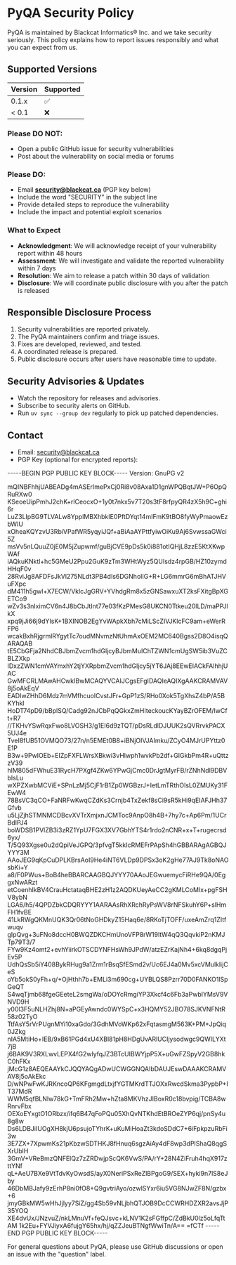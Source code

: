 <!-- SPDX-License-Identifier: MIT -->
<!-- Copyright (c) 2025 Blackcat Informatics® Inc. -->

# PyQA Security Policy

PyQA is maintained by Blackcat Informatics® Inc. and we take security seriously. This policy explains how to report issues responsibly and what you can expect from us.

## Supported Versions

| Version | Supported          |
| ------- | ------------------ |
| 0.1.x   | ✅ |
| < 0.1   | ❌ |

### Please DO NOT:
- Open a public GitHub issue for security vulnerabilities
- Post about the vulnerability on social media or forums

### Please DO:
- Email **security@blackcat.ca** (PGP key below)
- Include the word "SECURITY" in the subject line
- Provide detailed steps to reproduce the vulnerability
- Include the impact and potential exploit scenarios

### What to Expect

- **Acknowledgment**: We will acknowledge receipt of your vulnerability report within 48 hours
- **Assessment**: We will investigate and validate the reported vulnerability within 7 days
- **Resolution**: We aim to release a patch within 30 days of validation
- **Disclosure**: We will coordinate public disclosure with you after the patch is released

## Responsible Disclosure Process

1. Security vulnerabilities are reported privately.
2. The PyQA maintainers confirm and triage issues.
3. Fixes are developed, reviewed, and tested.
4. A coordinated release is prepared.
5. Public disclosure occurs after users have reasonable time to update.

## Security Advisories & Updates

- Watch the repository for releases and advisories.
- Subscribe to security alerts on GitHub.
- Run `uv sync --group dev` regularly to pick up patched dependencies.

## Contact

- Email: [security@blackcat.ca](mailto:security@blackcat.ca)
- PGP Key (optional for encrypted reports):

-----BEGIN PGP PUBLIC KEY BLOCK-----
Version: GnuPG v2

mQINBFhhjUABEADg4mASErImePxCj0Ri8v08Axa1D1gnWPQBqtJW+P6OpQRuRXw0
KSeoeUipPmhJ2chK+rlCeocxO+1y0t7nkx5v7T20s3tF8rfpyQR4zX5h9C+ghi6r
LuZ3LIpBG9TLVALw8YpplMBXhbkIE0PftDYqt14mIFmK9tBO8fyWyPmaowEzbWIU
xOheaKQYzvU3RbiVPafWR5yqyiJQf+aBiAaAYPttfyiwOiKu9Aj6SvwssaGWci5Z
msVv5nLQuuZ0jE0M5jZupwmf/guBjCVE9pDs5k0i881otIQHjL8zzE5KtXKwpWAf
iAQkuKNktl+hc5GMeU2Ppu2GuK9zTm3WHtWyz5QUIsdz4rpGB/HZ10zymdHHqF0v
28RviJg8AFDFsJkVl275NLdt3PB4dIs6DGNholIG+R+LG6mmrG6mBhATJHVuFXpc
dM411h5gwl+X7ECW/VklcJgGRV+YVhdgRm8x5zGNSawxuXT2ksFXitgBpXGETCo9
wZv3s3nIximCV6n4J8bCbJtInt77e03fKzPMesG8UKCN0Ttkeu20lLD/maPPJlkX
xpq9jJi66j9dYIsK+1BXINOB2EgYvWApkXbh7cMiLScZIVJKlcFC9am+eWerRFP6
wcakBxhRjgrmlRYgytTc7oudMNvmzNtUhmAxOEM2MC640Bgss2D8O4isqQARAQAB
tE5CbGFja2NhdCBJbmZvcm1hdGljcyBJbmMuIChTZWN1cmUgSW5ib3VuZCBLZXkp
IDxzZWN1cmVAYmxhY2tjYXRpbmZvcm1hdGljcy5jYT6JAj8EEwEIACkFAlhhjUAC
GwMFCRLMAwAHCwkIBwMCAQYVCAIJCgsEFgIDAQIeAQIXgAAKCRAMVAV8j5oAkEqV
EADIwZHhD6Mdz7mVMfhcuoICvstJFr+GpP1zS/RHo0Xok5TgXhsZ4bP/A5BKYhkl
HoDT74pD9/bBplSQ/Cadg92nJCbPqQGkxZmHIteckoucKYayBZrOFEM/IwCft+R7
//TKHvYSwRqxFwo8LVOSH3/g1EI6d9zTQT/pDsRLdlDJUUK2sQVRrvkPACX5UJ4e
TveI8fUB51OVMQO73/27n/n5EMEt0B8+iBNjOIVJAImku/ZCyO4MJrUPYttz0E1P
B3w+9PwIOEb+EIZpFXFLWrsXBkwi3vHlwph1wvkPb2df+GIGkbPm4R+uQttzzV39
hlM805dFWhuE31RycH7PXgf4ZKw6YPwGjCmc0DrJgtMyrFB/rZNhNdl9DBVbIsLu
wXPZXwbMCViE+SPnLzMj5CjF1rB1Zp0WGBzrJ+IetLmTRthOIsL0ZMUKy31FEwW4
78BsVC3qCO+FaNRFwKwqCZdKs3Crnjb4TxZekf8sCi9sR5kHi9qEIAFJHh37Gfvb
u5LjZjhSTMNMCDBcvXVTrXmjxnJCMToc9AnpO8h4B+7hy7c+Ap6Pm/1UCrBdIPJ4
boWDSB1PVlZB3i3zRZ1YpU7FGX3XV7GbhYTS4r1rdo2nCNR+x+T+rugecrsd6yx/
T/5Q93Xgse0u2dQpiVeJGPQ/3pfvgT5kkIcRMEFrPApSh4hGBBARAgAGBQJYYY3M
AAoJEG9qKpCuDPLKBrsAoI9He4iNT6VLDp9DPSx3oK2gHe77AJ9Tk8oNAOsbKi+Y
a8/F0PWus+BoB4heBBARCAAGBQJYYY70AAoJEGwuemycFiRHe9QA/0EggxNwARzt
etCoenhIkBV4CrauHctataqBHE2zH1z2AQDKUeyAeCC2gKMLCoMlx+pgFSHV8ybN
LGA6/h5/4QPDZbkCDQRYYY1AARAAsRhXRchRyPsWV8rNFSkuhY6P+slHmFH1fvBE
41LkRWgQKMnUQK3Qr06tNoGHDkyZ15Haq6e/8RKoTjTOFF/uxeAmZrq1ZItfwuqv
gIpQvg+3uFNo8dccH0BWQZDKCHmUnoVFP8rW19ltW4qQ3QqvkiP2nKMJTp79T3/7
FYw9Kz4omt2+evhYiirkOTSCDYNFHsWh9JPdW/atzEZrKajNh4+6kq8dgqPjEv5P
UdhQsSb5iY408BykRHug9a1Zrm1rBsqSfESmd2v/Uc6EJ4a0Mv5xcVMulklijCeS
oYb5okS0yFh+q/+OjHthh7b+EMLi3m690cg+UYBLQS8Pzrr70D0FANKO1lSpGeQT
S4wqTjmb68fgeGEeteL2smgWa/oDOYcRmgiYP3Xkcf4c6Fb3aPwblYMsV9VNVD9H
y00l3F5uNLHZhj8N+aPGEyAwndc0WYSpC+x3HQMY52JBO78SJKVNFNtR58z02TyO
TtfAsY5rVrPUgnMYi10xaGdo/3GdhMVoWKp62xFqtasmgM563K+PM+JpQiq0JZkg
nIA5MtiHo+IEB/9xB61PGd4xU4XBl81pH8HDgUvARlUCIjysodwgc9QWILYXt7jB
j6BAK9V3RXLwvLEPX4fG2wlyfqJZ3BTcUIBWYjpP5X+uGwFZSpyV2GB8hkC0hFKx
jMcG1z8AEQEAAYkCJQQYAQgADwUCWGGNQAIbDAUJEswDAAAKCRAMVAV8j5oAkEkc
D/wNPwFwKJRKncoQP6KFgmgdLtxjfYGTMKrdTTJOXxRwcdSkma3PypbP+IT37MdR
WWM5qfBLNlw78kG+TmFRh2Mw+hZta8MKVhzJIBoxR0c18bvpig/TCBA8wRnrvFbx
OEXoEYxgtO1ORbzx/ifq6B47qFoPQu05XhQvNTKhdEtBROeZYP6qj/pnSy4u8g8w
Ds6LDBJiIUOgXH8kjU6psujoTYhrK+uKuMiHoaZt3kdoSDdC7+6iFpkpzuRbFi3w
3E7ZX+7XpwmKs21pKbzwSDTHKJ8fHnuq6sgzAiAy4dF8wp3dPIShaQ8qgSXrUblH
3GmV+VReBmzQNFElQz7zZRDwjpScQK6VwS/PA/rY+28N4ZiFruh4hqX917zttYNf
qL+AeU7BXe9VtTdvKyOwsdS/ayX0NeriPSxReZlBPgoG9/SEX+hyki9n7lS8eJby
46DbMBJafy9zErhP8ni0fO8+Q9gvtriAyo/ozwlSYxr6iu5VG8NJwZF8N/gzbx+6
jmyGBkMW5wHhJjlyy7SiZ/gg4Sb59vNLjbhQTJOB9DcCCWRHDZXR2avsJjP35YOQ
XE4dvUx/JNzvuZ/nkLMnuVf+feQJsvc+kLNV1K2sFGffpC/ZdBkU0lz5oLfqTtAM
1k2Eu+FYVJiyxA6fujgY65hx/hj/qZZJeuBTNgfWwiTn/A==
=fCTf
-----END PGP PUBLIC KEY BLOCK-----


For general questions about PyQA, please use GitHub discussions or open an issue with the "question" label.
